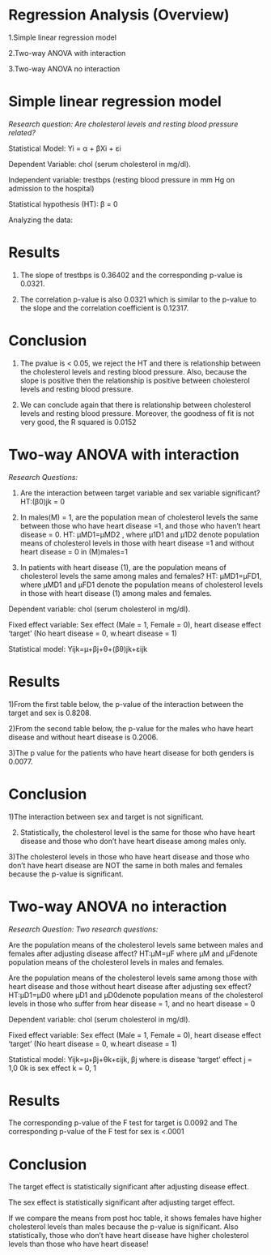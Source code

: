 # Regression Analysis (Overview)
1.Simple linear regression model

2.Two-way ANOVA with interaction

3.Two-way ANOVA no interaction 

# Simple linear regression model
*Research question: Are cholesterol levels and resting blood pressure related?*

Statistical Model: Yi = α + βXi + ɛi

Dependent Variable: chol (serum cholesterol in mg/dl). 

Independent variable: trestbps (resting blood pressure in mm Hg on admission to the hospital)

Statistical hypothesis (HT): β = 0

Analyzing the data:

# Results
1) The slope of trestbps is 0.36402 and the corresponding p-value is 0.0321.

2) The correlation p-value is also 0.0321 which is similar to the p-value to the slope and the correlation coefficient is 0.12317.

# Conclusion 
1)	The pvalue is < 0.05, we reject the HT and there is relationship between the cholesterol levels and resting blood pressure. Also, because the slope is positive then the relationship is positive between cholesterol levels and resting blood pressure.

2)	We can conclude again that there is relationship between cholesterol levels and resting blood pressure. Moreover, the goodness of fit is not very good, the R squared is 0.0152

# Two-way ANOVA with interaction
*Research Questions:*

1) Are the interaction between target variable and sex variable significant?
HT:(β0)jk = 0

2) In males(M) = 1, are the population mean of cholesterol levels the same between those who have heart disease =1, and those who haven’t heart disease = 0.
HT: µMD1=µMD2 , where µ1D1  and µ1D2  denote population means of cholesterol levels in those with heart disease =1 and without heart disease = 0 in  (M)males=1

3) In patients with heart disease (1), are the population means of cholesterol levels the same among males and females?
HT: µMD1=µFD1, where µMD1 and µFD1 denote the population means of cholesterol levels in those with heart disease (1) among males and females.

Dependent variable: chol (serum cholesterol in mg/dl).

Fixed effect variable: Sex effect (Male = 1, Female = 0), heart disease effect ‘target’ (No heart disease = 0, w.heart disease = 1) 

Statistical model: Yijk=µ+βj+θ+(βθ)jk+εijk

# Results
1)From the first table below, the p-value of the interaction between the target and sex is 0.8208. 

2)From the second table below, the p-value for the males who have heart disease and without heart disease is 0.2006. 

3)The p value for the patients who have heart disease for both genders is 0.0077.

# Conclusion
1)The interaction between sex and target is not significant. 

2) Statistically, the cholesterol level is the same for those who have heart disease and those who don’t have heart disease among males only.

3)The cholesterol levels in those who have heart disease and those who don’t have heart disease are NOT the same in both males and females because the p-value is significant. 

# Two-way ANOVA no interaction 
*Research Question: Two research questions:*

Are the population means of the cholesterol levels same between males and females after adjusting disease affect?
HT:µM=µF where µM and µFdenote population means of the cholesterol levels in males and females.

Are the population means of the cholesterol levels same among those with heart disease and those without heart disease after adjusting sex effect? 
HT:µD1=µD0 where µD1 and µD0denote population means of the cholesterol levels in those who suffer from hear disease = 1, and no heart disease = 0

Dependent variable: chol (serum cholesterol in mg/dl).

Fixed effect variable: Sex effect (Male = 1, Female = 0), heart disease effect ‘target’ (No heart disease = 0, w.heart disease = 1) 

Statistical model: Yijk=µ+βj+θk+εijk, βj where is disease ‘target’ effect j = 1,0    0k is sex effect k = 0, 1

# Results  
 The corresponding p-value of the F test for target is 0.0092 and The corresponding p-value of the F test for sex is <.0001
# Conclusion 
The target effect is statistically significant after adjusting disease effect.

The sex effect is statistically significant after adjusting target effect. 

If we compare the means from post hoc table, it shows females have higher cholesterol levels than males because the p-value is significant. Also statistically, those who don’t have heart disease have higher cholesterol levels than those who have heart disease!


